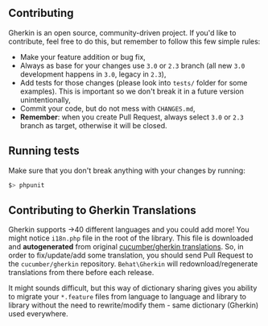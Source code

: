 Contributing
------------

Gherkin is an open source, community-driven project. If you'd like to contribute, feel free to do this, but remember to follow this few simple rules:

- Make your feature addition or bug fix,
- Always as base for your changes use `3.0` or `2.3` branch (all new `3.0` development happens in `3.0`, legacy in `2.3`),
- Add tests for those changes (please look into `tests/` folder for some examples). This is important so we don't break it in a future version unintentionally,
- Commit your code, but do not mess with `CHANGES.md`,
- __Remember__: when you create Pull Request, always select `3.0` or `2.3` branch as target, otherwise it will be closed.

Running tests
-------------

Make sure that you don't break anything with your changes by running:

```bash
$> phpunit
```

Contributing to Gherkin Translations
------------------------------------

Gherkin supports &rarr;40 different languages and you could add more! You might notice
`i18n.php` file in the root of the library. This file is downloaded and **autogenerated** 
from original [cucumber/gherkin translations](https://github.com/cucumber/gherkin/blob/master/lib/gherkin/i18n.yml).
So, in order to fix/update/add some translation, you should send Pull Request to the
`cucumber/gherkin` repository. `Behat\Gherkin` will redownload/regenerate translations
from there before each release.

It might sounds difficult, but this way of dictionary sharing gives you ability to
migrate your `*.feature` files from language to language and library to library without
the need to rewrite/modify them - same dictionary (Gherkin) used everywhere.
